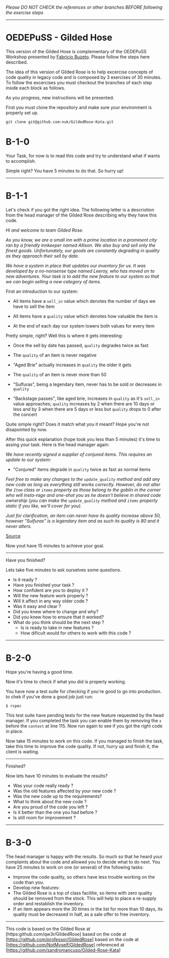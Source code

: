 
*Please DO NOT CHECK the references or other branches BEFORE following the exercise steps*

---

OEDEPuSS - Gilded Hose
===

This version of the Gilded Hose is complementary of the OEDEPuSS Workshop presented by [Fabricio Buzeto](http://about.buzeto.com). Please follow the steps here described.

The idea of this version of Gilded Rose is to help excercise concepts of code quality in legacy code and is composed by 3 exercises of 30 minutes. To follow the excercises you must checkout the branches of each step inside each block as follows.

As you progress, new instructions will be presented.

First you must clone the repository and make sure your environment is properly set up.

    git clone git@github.com:nuk/GildedRose-Kata.git

B-1-0
======

Your Task, for now is to read this code and try to understand what if wants to accomplish.

Simple right? You have 5 minutes to do that. So hurry up!

----

B-1-1
======

Let's check if you got the right idea. The following letter is a descriotion from the head manager of the Gilded Rose describing why they have this code. 

*Hi and welcome to team Gilded Rose.*

*As you know, we are a small inn with a prime location in a prominent city ran by a friendly innkeeper named Allison.  We also buy and sell only the finest goods. Unfortunately, our goods are constantly degrading in quality as they approach their sell by date.*

*We have a system in place that updates our inventory for us. It was developed by a no-nonsense type named Leeroy, who has moved on to new adventures. Your task is to add the new feature to our system so that we can begin selling a new category of items.*

First an introduction to our system:

  - All items have a `sell_in` value which denotes the number of days we have to
    sell the item

  - All items have a `quality` value which denotes how valuable the item is

  - At the end of each day our system lowers both values for every item

Pretty simple, right? Well this is where it gets interesting:

  - Once the sell by date has passed, `quality` degrades twice as fast

  - The `quality` of an item is never negative

  - "Aged Brie" actually increases in `quality` the older it gets

  - The `quality` of an item is never more than 50

  - "Sulfuras", being a legendary item, never has to be sold or decreases in
    `quality`

  - "Backstage passes", like aged brie, increases in `quality` as it's `sell_in`
    value approaches; `quality` increases by 2 when there are 10 days or less
    and by 3 when there are 5 days or less but `quality` drops to 0 after the
    concert


Quite simple right? Does it match what you it meant? Hope you're not disapointed by now.

After this quick explanation (hope took you less than 5 minutes) it's time to assing your task. Here is the head manager again:

*We have recently signed a supplier of conjured items. This requires an update to our system:*

  - "Conjured" items degrade in `quality` twice as fast as normal items

*Feel free to make any changes to the `update_quality` method and add any new code as long as everything still works correctly. However, do not alter the `Item` class or `items` property as those belong to the goblin in the corner who will insta-rage and one-shot you as he doesn't believe in shared code ownership (you can make the `update_quality` method and `items` property static if you like, we'll cover for you).*

*Just for clarification, an item can never have its quality increase above 50, however "Sulfuras" is a legendary item and as such its quality is 80 and it never alters.*

[Source](http://iamnotmyself.com/2011/02/13/refactor-this-the-gilded-rose-kata/)


Now yout have 15 minutes to achieve your goal. 

----

Have you finished?

Lets take five minutes to ask ourselves some questions.

 - Is it ready ?
  - Have you finished your task ?
  - How confident are you to deploy it ?
  - Will the new feature work properly ?
  - Will it affect in any way older code ?
 - Was it easy and clear ? 
  - Did you knew where to change and why?
  - Did you knew how to ensure that it worked?
- What do you think should be the next step ?
  - Is is ready to take in new features ?
  - How dificult would for others to work with this code ?

----

B-2-0
======

Hope you're having a good time.

Now it's time to check if what you did is properly working.

You have now a test suite for checking if you're good to go into production. to chek if you've done a good job just run:

    $ rspec

This test suite have pending tests for the new feature requested by the head manager. If you completed the task you can enable them by removing the `x` before the `context` at line 115. Now run again to see if you got the right code in place.

Now take 15 minutes to work on this code. If you managed to finish the task, take this time to improve the code quality. If not, hurry up and finish it, the client is waiting.

----

Finished?

Now lets have 10 minutes to evaluate the results?

 - Was your code really ready ?
  - Was the old features affected by your new code ?
  - Was the new code up to the requirements?
 - What to think about the new code ? 
  - Are you proud of the code you left ?
  - Is it better than the one you had before ?
  - Is still room for improvement ?

----

B-3-0
======

The head manager is happy with the results. So much so that he heard your complaints about the code and allowed you to decide what to do next. You have 25 minutes to work on one (or several) of the following tasks:

 - Improve the code quality, so others have less trouble working on the code than you.
 - Develop new features:
  - The Gilded Rose is a top of class facilitie, so items with zero quality should be removed from the stock. This will help to place a re-supply order and restablish the inventory.
  - If an item appears more the 30 times in the list for more than 10 days, its quality must be decreased in half, as a sale offer to free inventory.


----

This code is based on the Gilded Rose at
  [https:github.com/qw3r/GildedRose]
    based on the code at
  [https://github.com/professor/GildedRose]
    based on the code at
  [https://github.com/NotMyself/GildedRose]
    referenced at
  [https://github.com/sandromancuso/Gilded-Rose-Kata]
